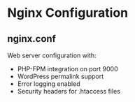 # Nginx Configuration

## nginx.conf

Web server configuration with:

- PHP-FPM integration on port 9000
- WordPress permalink support
- Error logging enabled
- Security headers for .htaccess files
